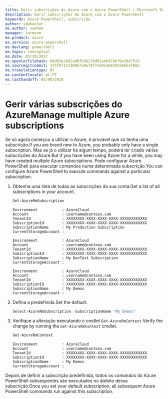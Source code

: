 ```yaml
---
title: Gerir subscrições do Azure com o Azure PowerShell | Microsoft Docs
description: Gerir subscrições do Azure com o Azure PowerShell
keywords: Azure PowerShell, subscrição
author: sdwheeler
ms.author: sewhee
manager: carmonm
ms.product: azure
ms.service: azure-powershell
ms.devlang: powershell
ms.topic: conceptual
ms.date: 03/30/2017
ms.openlocfilehash: 68d03ec8d1a86fb3b270d02a4697bbf9af847f2d
ms.sourcegitcommit: 37bfbf11fd0967a8e7977c692ab829d286baf88a
ms.translationtype: HT
ms.contentlocale: pt-PT
ms.lasthandoff: 05/08/2018
---
```

# <a name="manage-multiple-azure-subscriptions"></a><span data-ttu-id="566f9-104">Gerir várias subscrições do Azure</span><span class="sxs-lookup"><span data-stu-id="566f9-104">Manage multiple Azure subscriptions</span></span>

<span data-ttu-id="566f9-105">Se só agora começou a utilizar o Azure, é provável que só tenha uma subscrição.</span><span class="sxs-lookup"><span data-stu-id="566f9-105">If you are brand new to Azure, you probably only have a single subscription.</span></span> <span data-ttu-id="566f9-106">Mas se já o utilizar há algum tempo, poderá ter criado várias subscrições do Azure.</span><span class="sxs-lookup"><span data-stu-id="566f9-106">But if you have been using Azure for a while, you may have created multiple Azure subscriptions.</span></span> <span data-ttu-id="566f9-107">Pode configurar Azure PowerShell para executar comandos numa determinada subscrição.</span><span class="sxs-lookup"><span data-stu-id="566f9-107">You can configure Azure PowerShell to execute commands against a particular subscription.</span></span>

1. <span data-ttu-id="566f9-108">Obtenha uma lista de todas as subscrições da sua conta.</span><span class="sxs-lookup"><span data-stu-id="566f9-108">Get a list of all subscriptions in your account.</span></span>

    ```powershell
    Get-AzureRmSubscription
    ```

    ```
    Environment           : AzureCloud
    Account               : username@contoso.com
    TenantId              : XXXXXXXX-XXXX-XXXX-XXXX-XXXXXXXXXXXX
    SubscriptionId        : XXXXXXXX-XXXX-XXXX-XXXX-XXXXXXXXXXXX
    SubscriptionName      : My Production Subscription
    CurrentStorageAccount :

    Environment           : AzureCloud
    Account               : username@contoso.com
    TenantId              : XXXXXXXX-XXXX-XXXX-XXXX-XXXXXXXXXXXX
    SubscriptionId        : XXXXXXXX-XXXX-XXXX-XXXX-XXXXXXXXXXXX
    SubscriptionName      : My DevTest Subscription
    CurrentStorageAccount :

    Environment           : AzureCloud
    Account               : username@contoso.com
    TenantId              : XXXXXXXX-XXXX-XXXX-XXXX-XXXXXXXXXXXX
    SubscriptionId        : XXXXXXXX-XXXX-XXXX-XXXX-XXXXXXXXXXXX
    SubscriptionName      : My Demos
    CurrentStorageAccount :
    ```

2. <span data-ttu-id="566f9-109">Defina a predefinida.</span><span class="sxs-lookup"><span data-stu-id="566f9-109">Set the default.</span></span>

    ```powershell
    Select-AzureRmSubscription -SubscriptionName "My Demos"
    ```

3. <span data-ttu-id="566f9-110">Verifique a alteração executando o cmdlet `Get-AzureRmContext`.</span><span class="sxs-lookup"><span data-stu-id="566f9-110">Verify the change by running the `Get-AzureRmContext` cmdlet.</span></span>

    ```powershell
    Get-AzureRmContext
    ```

    ```
    Environment           : AzureCloud
    Account               : username@contoso.com
    TenantId              : XXXXXXXX-XXXX-XXXX-XXXX-XXXXXXXXXXXX
    SubscriptionId        : XXXXXXXX-XXXX-XXXX-XXXX-XXXXXXXXXXXX
    SubscriptionName      : My Demos
    CurrentStorageAccount :
    ```

<span data-ttu-id="566f9-111">Depois de definir a subscrição predefinida, todos os comandos do Azure PowerShell subsequentes são executados no âmbito dessa subscrição.</span><span class="sxs-lookup"><span data-stu-id="566f9-111">Once you set your default subscription, all subsequent Azure PowerShell commands run against this subscription.</span></span>
